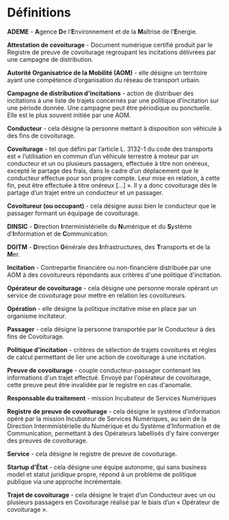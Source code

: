 # Définitions

**ADEME** - **A**gence **D**e l’**E**nvironnement et de la **M**aîtrise de l’**E**nergie.

**Attestation de covoiturage** - Document numérique certifié produit par le Registre de preuve de covoiturage regroupant les incitations délivrées par une campagne de distribution.

**Autorité Organisatrice de la Mobilité \(AOM\)** - elle désigne un territoire ayant une compétence d’organisation du réseau de transport urbain.

**Campagne de distribution d'incitations** - action de distribuer des incitations à une liste de trajets concernés par une politique d'incitation sur une période donnée. Une campagne peut être périodique ou ponctuelle. Elle est le plus souvent initiée par une AOM.

**Conducteur** - cela désigne la personne mettant à disposition son véhicule à des fins de covoiturage.

**Covoiturage** - tel que défini par l’article L. 3132-1 du code des transports est « l’utilisation en commun d’un véhicule terrestre à moteur par un conducteur et un ou plusieurs passagers, effectuée à titre non onéreux, excepté le partage des frais, dans le cadre d’un déplacement que le conducteur effectue pour son propre compte. Leur mise en relation, à cette fin, peut être effectuée à titre onéreux \[…\] ». Il y a donc covoiturage dès le partage d’un trajet entre un conducteur et un passager.

**Covoitureur \(ou occupant\)** - cela désigne aussi bien le conducteur que le passager formant un équipage de covoiturage.

**DINSIC** - **D**irection **I**nterministérielle du **N**umérique et du **S**ystème d'**I**nformation et de **C**ommunication.

**DGITM** - **D**irection **G**énérale des **I**nfrastructures, des **T**ransports et de la **M**er.

**Incitation** - Contrepartie financière ou non-financière distribuée par une AOM à des covoitureurs répondants aux critères d'une politique d'incitation.

**Opérateur de covoiturage** - cela désigne une personne morale opérant un service de covoiturage pour mettre en relation les covoitureurs.

**Opération** - elle désigne la politique incitative mise en place par un organisme incitateur.

**Passager** - cela désigne la personne transportée par le Conducteur à des fins de Covoiturage.

**Politique d'incitation** - critères de sélection de trajets covoiturés et règles de calcul permettant de lier une action de covoiturage à une incitation.

**Preuve de covoiturage** - couple conducteur-passager contenant les informations d'un trajet effectué. Envoyé par l'opérateur de covoiturage, cette preuve peut être invalidée par le registre en cas d'anomalie.

**Responsable du traitement** - mission Incubateur de Services Numériques

**Registre de preuve de covoiturage** - cela désigne le système d’information opéré par la mission Incubateur de Services Numériques, au sein de la Direction Interministérielle du Numérique et du Système d'Information et de Communication, permettant à des Opérateurs labellisés d’y faire converger des preuves de covoiturage.

**Service** - cela désigne le registre de preuve de covoiturage.

**Startup d'État** - cela désigne une équipe autonome, qui sans business model et statut juridique propre, répond à un problème de politique publique via une approche incrémentale.

**Trajet de covoiturage** - cela désigne le trajet d’un Conducteur avec un ou plusieurs passagers en Covoiturage réalisé par le biais d’un « Opérateur de covoiturage ».


